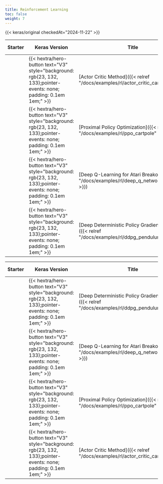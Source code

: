 ```yaml
---
title: Reinforcement Learning
toc: false
weight: 7
---
```


{{< keras/original checkedAt="2024-11-22" >}}

| Starter | Keras Version                                                                                                        | Title                                                                                            | Date Created | Last Modified |
| ------- | -------------------------------------------------------------------------------------------------------------------- | ------------------------------------------------------------------------------------------------ | ------------ | ------------- |
|         | {{< hextra/hero-button text="V3" style="background: rgb(23, 132, 133);pointer-events: none; padding: 0.1em 1em;" >}} | [Actor Critic Method]({{< relref "/docs/examples/rl/actor_critic_cartpole" >}})                  | 2020/05/13   | 2024/02/22    |
|         | {{< hextra/hero-button text="V3" style="background: rgb(23, 132, 133);pointer-events: none; padding: 0.1em 1em;" >}} | [Proximal Policy Optimization]({{< relref "/docs/examples/rl/ppo_cartpole" >}})                  | 2021/06/24   | 2024/03/12    |
|         | {{< hextra/hero-button text="V3" style="background: rgb(23, 132, 133);pointer-events: none; padding: 0.1em 1em;" >}} | [Deep Q-Learning for Atari Breakout]({{< relref "/docs/examples/rl/deep_q_network_breakout" >}}) | 2020/05/23   | 2024/03/16    |
|         | {{< hextra/hero-button text="V3" style="background: rgb(23, 132, 133);pointer-events: none; padding: 0.1em 1em;" >}} | [Deep Deterministic Policy Gradient (DDPG)]({{< relref "/docs/examples/rl/ddpg_pendulum" >}})    | 2020/06/04   | 2024/03/23    |

| Starter | Keras Version                                                                                                        | Title                                                                                            | Date Created | Last Modified ▼ |
| ------- | -------------------------------------------------------------------------------------------------------------------- | ------------------------------------------------------------------------------------------------ | ------------ | --------------- |
|         | {{< hextra/hero-button text="V3" style="background: rgb(23, 132, 133);pointer-events: none; padding: 0.1em 1em;" >}} | [Deep Deterministic Policy Gradient (DDPG)]({{< relref "/docs/examples/rl/ddpg_pendulum" >}})    | 2020/06/04   | 2024/03/23      |
|         | {{< hextra/hero-button text="V3" style="background: rgb(23, 132, 133);pointer-events: none; padding: 0.1em 1em;" >}} | [Deep Q-Learning for Atari Breakout]({{< relref "/docs/examples/rl/deep_q_network_breakout" >}}) | 2020/05/23   | 2024/03/16      |
|         | {{< hextra/hero-button text="V3" style="background: rgb(23, 132, 133);pointer-events: none; padding: 0.1em 1em;" >}} | [Proximal Policy Optimization]({{< relref "/docs/examples/rl/ppo_cartpole" >}})                  | 2021/06/24   | 2024/03/12      |
|         | {{< hextra/hero-button text="V3" style="background: rgb(23, 132, 133);pointer-events: none; padding: 0.1em 1em;" >}} | [Actor Critic Method]({{< relref "/docs/examples/rl/actor_critic_cartpole" >}})                  | 2020/05/13   | 2024/02/22      |
